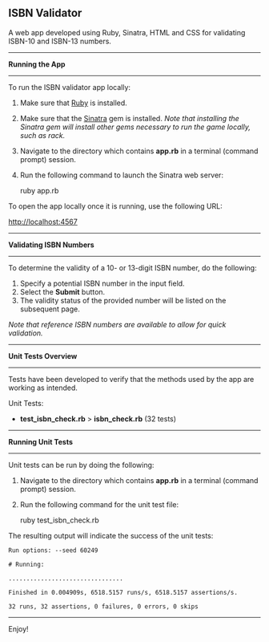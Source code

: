 ## ISBN Validator ##

A web app developed using Ruby, Sinatra, HTML and CSS for validating ISBN-10 and ISBN-13 numbers.

----------

**Running the App**

----------

To run the ISBN validator app locally:

1. Make sure that [Ruby](https://www.ruby-lang.org/en/documentation/installation/) is installed.
2. Make sure that the [Sinatra](https://github.com/sinatra/sinatra) gem is installed.  *Note that installing the Sinatra gem will install other gems necessary to run the game locally, such as rack.*
3. Navigate to the directory which contains **app.rb** in a terminal (command prompt) session.
4. Run the following command to launch the Sinatra web server:

	ruby app.rb

To open the app locally once it is running, use the following URL:

[http://localhost:4567](http://localhost:4567/)

----------

**Validating ISBN Numbers**

----------

To determine the validity of a 10- or 13-digit ISBN number, do the following:

1. Specify a potential ISBN number in the input field.
2. Select the **Submit** button.
3. The validity status of the provided number will be listed on the subsequent page.

*Note that reference ISBN numbers are available to allow for quick validation.*

----------

**Unit Tests Overview**

----------

Tests have been developed to verify that the methods used by the app are working as intended.

Unit Tests:

- **test\_isbn_check.rb** > **isbn_check.rb** (32 tests)

----------

**Running Unit Tests**

----------

Unit tests can be run by doing the following:

1. Navigate to the directory which contains **app.rb** in a terminal (command prompt) session.
2. Run the following command for the unit test file:<br>

    ruby test\_isbn_check.rb

The resulting output will indicate the success of the unit tests:

	Run options: --seed 60249

	# Running:

	................................

	Finished in 0.004909s, 6518.5157 runs/s, 6518.5157 assertions/s.

	32 runs, 32 assertions, 0 failures, 0 errors, 0 skips

----------

Enjoy!